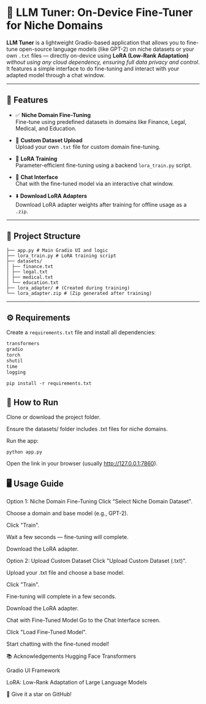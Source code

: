 # 🔧 LLM Tuner: On-Device Fine-Tuner for Niche Domains

**LLM Tuner** is a lightweight Gradio-based application that allows you to fine-tune open-source language models (like GPT-2) on niche datasets or your own `.txt` files — directly on-device using **LoRA (Low-Rank Adaptation)** *without using any cloud dependency, ensuring full data privacy and control*. It features a simple interface to do fine-tuning and interact with your adapted model through a chat window.

---

## 🚀 Features

- ✅ **Niche Domain Fine-Tuning**  
  Fine-tune using predefined datasets in domains like Finance, Legal, Medical, and Education.

- 📂 **Custom Dataset Upload**  
  Upload your own `.txt` file for custom domain fine-tuning.

- 🔁 **LoRA Training**  
  Parameter-efficient fine-tuning using a backend `lora_train.py` script.

- 💬 **Chat Interface**  
  Chat with the fine-tuned model via an interactive chat window.

- ⬇️ **Download LoRA Adapters**  
  Download LoRA adapter weights after training for offline usage as a `.zip`.

---

## 📁 Project Structure

```llm-tuner/
├── app.py # Main Gradio UI and logic
├── lora_train.py # LoRA training script
├── datasets/
│ ├── finance.txt
│ ├── legal.txt
│ ├── medical.txt
│ └── education.txt
├── lora_adapter/ # (Created during training)
└── lora_adapter.zip # (Zip generated after training)
```

---

## ⚙️ Requirements

Create a `requirements.txt` file and install all dependencies:

```txt
transformers
gradio
torch
shutil
time
logging

pip install -r requirements.txt
```




## 🧪 How to Run
Clone or download the project folder.

Ensure the datasets/ folder includes .txt files for niche domains.

Run the app:

```python app.py```

Open the link in your browser (usually http://127.0.0.1:7860).

## 🖥️ Usage Guide
Option 1: Niche Domain Fine-Tuning
Click "Select Niche Domain Dataset".

Choose a domain and base model (e.g., GPT-2).

Click "Train".

Wait a few seconds — fine-tuning will complete.

Download the LoRA adapter.

Option 2: Upload Custom Dataset
Click "Upload Custom Dataset (.txt)".

Upload your .txt file and choose a base model.

Click "Train".

Fine-tuning will complete in a few seconds.

Download the LoRA adapter.

Chat with Fine-Tuned Model
Go to the Chat Interface screen.

Click "Load Fine-Tuned Model".

Start chatting with the fine-tuned model!

📚 Acknowledgements
Hugging Face Transformers

Gradio UI Framework

LoRA: Low-Rank Adaptation of Large Language Models

🌟 Give it a star on GitHub!
